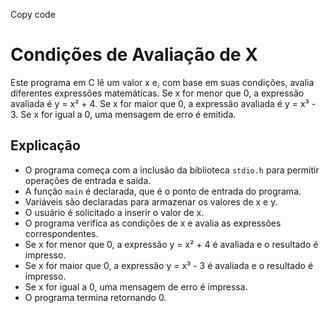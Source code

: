 
Copy code
# Condições de Avaliação de X

Este programa em C lê um valor x e, com base em suas condições, avalia diferentes expressões matemáticas. Se x for menor que 0, a expressão avaliada é y = x² + 4. Se x for maior que 0, a expressão avaliada é y = x³ - 3. Se x for igual a 0, uma mensagem de erro é emitida.

## Explicação

- O programa começa com a inclusão da biblioteca `stdio.h` para permitir operações de entrada e saída.
- A função `main` é declarada, que é o ponto de entrada do programa.
- Variáveis são declaradas para armazenar os valores de x e y.
- O usuário é solicitado a inserir o valor de x.
- O programa verifica as condições de x e avalia as expressões correspondentes.
- Se x for menor que 0, a expressão y = x² + 4 é avaliada e o resultado é impresso.
- Se x for maior que 0, a expressão y = x³ - 3 é avaliada e o resultado é impresso.
- Se x for igual a 0, uma mensagem de erro é impressa.
- O programa termina retornando 0.